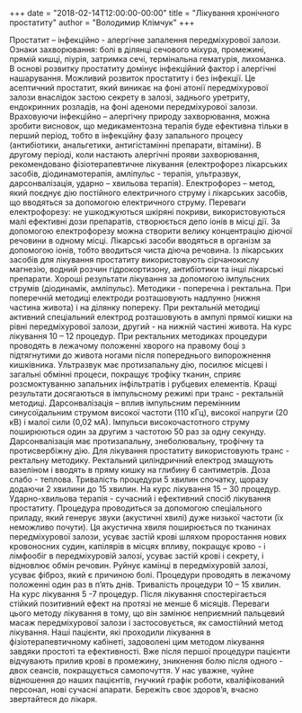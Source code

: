 +++
date = "2018-02-14T12:00:00-00:00"
title = "Лікування хронічного простатиту"
author = "Володимир Клімчук"
+++


Простатит – інфекційно - алергічне запалення передміхурової залози.
Ознаки захворювання: болі в ділянці сечового міхура, промежині, прямій кишці, піурія, затримка сечі, термінальна гематурія, лихоманка. В основі розвитку простатиту домінує інфекційний фактор і алергічні нашарування. Можливий розвиток простатиту і без інфекції. Це асептичний простатит, який виникає на фоні атонії передміхурової залози внаслідок застою секрету в залозі, заднього уретриту, ендокринних розладів, на фоні аденоми передміхурової залози. Враховуючи інфекційно – алергічну природу захворювання, можна зробити висновок, що медикаментозна терапія буде ефективна тільки в перший період, тобто в інфекційну фазу запального процесу (антибіотики, анальгетики, антигістамінні препарати, вітаміни). В другому періоді, коли настають алергічні прояви захворювання, рекомендовано фізіотерапевтичне лікування (електрофорез лікарських засобів, діодинамотерапія, амліпульс - терапія, ультразвук, дарсонвалізація, ударно – хвильова терапія). Електрофорез – метод, який поєднує дію постійного електричного струму і лікарських засобів, що вводяться за допомогою електричного струму. Переваги електрофорезу: не ушкоджуються шкіряні покриви, використовуються малі ефективні дози препаратів, створюється депо іонів в місці дії. За допомогою електрофорезу можна створити велику концентрацію діючої речовини в одному місці. Лікарські засоби вводяться в організм за допомогою іонів, тобто вводиться чиста діюча речовина. Із лікарських засобів для лікування простатиту використовують сірчанокислу магнезію, водний розчин гідрокортизону, антибіотики та інші лікарські препарати. Хороші результати лікування за допомогою імпульсних струмів (діодинамік, амліпульс). Методики -  поперечна і ректальна. При поперечній методиці електроди розташовують надлунно (нижня частина живота) і на ділянку попереку. При ректальній методиці активний спеціальний електрод розташовують в ампулі прямої кишки на рівні передміхурової залози, другий - на нижній частині живота. На курс лікування 10 – 12 процедур. При ректальних методиках процедури проводять в лежачому положенні хворого на правому боці з підтягнутими до живота ногами після попереднього випорожнення кишківника. Ультразвук має протизапальну дію, посилює місцеві і загальні обмінні процеси, покращує трофіку тканин, сприяє розсмоктуванню запальних інфільтратів і рубцевих елементів. Кращі результати досягаються в імпульсному режимі при транс - ректальній методиці. Дарсонвалізація – вплив імпульсним перемінним  синусоїдальним струмом високої частоти (110 кГц), високої напруги (20 кВ) і малої сили (0,02 мА). Імпульси високочастотного струму поширюються один за другим з частотою 50 раз за одну секунду. Дарсонвалізація має протизапальну, знеболювальну, трофічну та протисвербіжну дію. Для лікування простатиту використовують транс - ректальну методику. Ректальний циліндричний електрод змащують вазеліном і вводять в пряму кишку на глибину 6 сантиметрів. Доза слабо - теплова. Тривалість процедури 5 хвилин спочатку, щоразу додаючи 2 хвилини до 15 хвилин. На курс лікування 15 – 30 процедур. Ударно-хвильова терапія - сучасний і ефективний спосіб лікування простатиту. Процедура проводиться за допомогою спеціального приладу, який генерує звуки (акустичні хвилі) дуже низької частоти (їх неможливо почути). Ця акустична хвиля поширюється по тканинах передміхурової залози, усуває застій крові шляхом проростання нових кровоносних судин, капілярів в місцях впливу, покращує крово - і лімфообіг в передміхуровій залозі, усуває застій крові і секрету, і відновлює обмін речовин. Руйнує камінці в передміхуровій залозі, усуває фіброз, який є причиною болі. Процедури проводять в лежачому положенні один раз в п’ять днів. Тривалість процедури 10 – 15 хвилин. На курс лікування 5 -7 процедур. Після лікування спостерігається стійкий позитивний ефект на протязі не менше 6 місяців. Переваги цього методу лікування в тому, що він замінює неприємний пальцевий масаж передміхурової залози і застосовується, як самостійний метод лікування.  Наші пацієнти, які проходили лікування в фізіотерапевтичному кабінеті, задоволені цим методом лікування завдяки простоті та ефективності. Вже після першої процедури пацієнти відчувають прилив крові в промежину, зникнення болю після одного - двох сеансів, покращується самопочуття. У нас уважне, чуйне відношення до наших пацієнтів, гнучкий графік роботи, кваліфікований персонал, нові сучасні апарати. Бережіть своє здоров’я, вчасно звертайтеся до лікаря.
